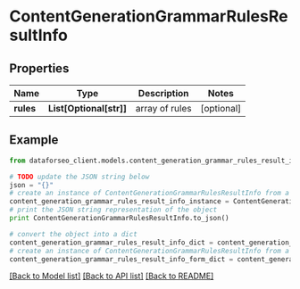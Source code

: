 # ContentGenerationGrammarRulesResultInfo


## Properties

Name | Type | Description | Notes
------------ | ------------- | ------------- | -------------
**rules** | **List[Optional[str]]** | array of rules | [optional] 

## Example

```python
from dataforseo_client.models.content_generation_grammar_rules_result_info import ContentGenerationGrammarRulesResultInfo

# TODO update the JSON string below
json = "{}"
# create an instance of ContentGenerationGrammarRulesResultInfo from a JSON string
content_generation_grammar_rules_result_info_instance = ContentGenerationGrammarRulesResultInfo.from_json(json)
# print the JSON string representation of the object
print ContentGenerationGrammarRulesResultInfo.to_json()

# convert the object into a dict
content_generation_grammar_rules_result_info_dict = content_generation_grammar_rules_result_info_instance.to_dict()
# create an instance of ContentGenerationGrammarRulesResultInfo from a dict
content_generation_grammar_rules_result_info_form_dict = content_generation_grammar_rules_result_info.from_dict(content_generation_grammar_rules_result_info_dict)
```
[[Back to Model list]](../README.md#documentation-for-models) [[Back to API list]](../README.md#documentation-for-api-endpoints) [[Back to README]](../README.md)


